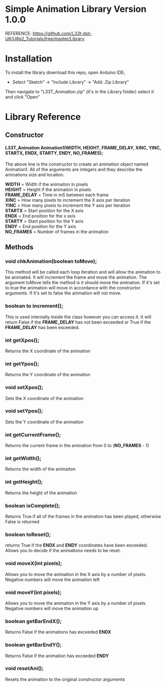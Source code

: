 # Simple Animation Library Version 1.0.0

REFERENCE: https://github.com/L33t-dot-UK/U8g2_Tutorials/tree/master/Library

# Installation

To install the library download this repo, open Arduino IDE;
- Select "Sketch" -> "Include Library" -> "Add .Zip Library"

Then navigate to "L33T_Animation.zip" (it's in the Library folder) select it and click "Open"

# Library Reference

## Constructor

  #### L33T_Animation Animation1(WIDTH, HEIGHT, FRAME_DELAY, XINC, YINC, STARTX, ENDX, STARTY, ENDY, NO_FRAMES);
  
  The above line is the constructor to create an animation object named Animation1. All of the arguments are integers and they   describe the animations size and location.
  
  __WIDTH__ = Width if the animaiton in pixels \
  __HEIGHT__ = Height if the animaiton in pixels \
  __FRAME_DELAY__ = Time in mS between each frame \
  __XINC__ = How many pixels to increment the X axis per iteration \
  __YINC__ = How many pixels to increment the Y axis per iteration \
  __STARTX__ = Start position for the X axis \
  __ENDX__ = End position for the x axis \
  __STARTY__ = Start psoition for the Y axis \
  __ENDY__ = End position for the Y axis \
  __NO_FRAMES__ = Number of frames in the animation

## Methods

  ### void chkAnimation(boolean toMove);
  
  This method will be called each loop iteration and will allow the animation to be animated. It will increment the frame and move the animation. The argument toMove tells the method is it should move the animation. If it's set to true the animation will move in accordance with the constructor arguments. If it's set to false the animation will not move.
  
  ### boolean to increment();
  
  This is used internally inside the class however you can access it. It will return False if the __FRAME_DELAY__ has not been exceeded or True if the __FRAME_DELAY__ has been exceeded.
  
### int getXpos();

Returns the X coordinate of the animation

### int getYpos();

Returns the Y coordinate of the animation

### void setXpos();

Sets the X coordinate of the animation

### void setYpos();

Sets the Y coordinate of the animation

### int getCurrentFrame();

Returns the current frame in the animation from 0 to (__NO_FRAMES__ - 1)

### int getWidth();

Returns the width of the animaiton

### int getHeight();

Returns the height of the animation

### boolean isComplete();

Returns True if all of the frames in the animation has been played, otherwise False is returned

### boolean toReset();

returns True if the __ENDX__ and __ENDY__ coordinates have been exceeded. Allows you to decide if the animations needs to be reset.

### void moveX(int pixels);

Allows you to move the animaiton in the X axis by a number of pixels. Negative numbers will move the animation left

### void moveY(int pixels);

Allows you to move the animaiton in the Y axis by a number of pixels. Negative numbers will move the animation up

### boolean getBarEndX();

Returns False if the animations has exceeded __ENDX__

### boolean getBarEndY();

Returns False if the animation has exceeded __ENDY__

### void resetAni();

Resets the animation to the original constructor arguments

